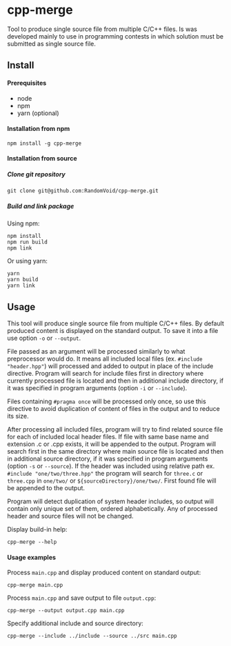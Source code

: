 # cpp-merge
Tool to produce single source file from multiple C/C++ files. Is was developed mainly to use in programming contests
in which solution must be submitted as single source file.

## Install
#### Prerequisites
* node
* npm
* yarn (optional)

#### Installation from npm
```
npm install -g cpp-merge
```

#### Installation from source
##### Clone git repository
```
git clone git@github.com:RandomVoid/cpp-merge.git
```

##### Build and link package
Using npm:
```
npm install
npm run build
npm link
```

Or using yarn:
```
yarn
yarn build
yarn link
```

## Usage
This tool will produce single source file from multiple C/C++ files. By default produced content is displayed on
the standard output. To save it into a file use option `-o` or `--output`.

File passed as an argument will be processed similarly to what preprocessor would do. It means all included local
files (ex. `#include "header.hpp"`) will processed and added to output in place of the include directive.
Program will search for include files first in directory where currently processed file is located and then in
additional include directory, if it was specified in program arguments (option `-i` or `--include`).

Files containing `#pragma once` will be processed only once, so use this directive to avoid duplication of content of
files in the output and to reduce its size.

After processing all included files, program will try to find related source file for each of included local header
files. If file with same base name and extension .c or .cpp exists, it will be appended to the output. Program will
search first in the same directory where main source file is located and then in additional source directory, if it was
specified in program arguments (option `-s` or `--source`). If the header was included using relative path ex.
`#include "one/two/three.hpp"` the program will search for `three.c` or `three.cpp` in `one/two/` or
`${sourceDirectory}/one/two/`. First found file will be appended to the output.

Program will detect duplication of system header includes, so output will contain only unique set of them, ordered
alphabetically. Any of processed header and source files will not be changed.

Display build-in help:
```
cpp-merge --help
```

#### Usage examples
Process `main.cpp` and display produced content on standard output:
```
cpp-merge main.cpp
```

Process `main.cpp` and save output to file `output.cpp`:
```
cpp-merge --output output.cpp main.cpp
```

Specify additional include and source directory:
```
cpp-merge --include ../include --source ../src main.cpp
``` 
